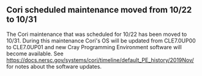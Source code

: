 ## Cori scheduled maintenance moved from 10/22 to 10/31

The Cori maintenance that was scheduled for 10/22 has been moved to 10/31. During 
this maintenance Cori's OS will be updated from CLE7.0UP00 to CLE7.0UP01 and new
Cray Programming Environment software will become available. See
<https://docs.nersc.gov/systems/cori/timeline/default_PE_history/2019Nov/> for 
notes about the software updates.

